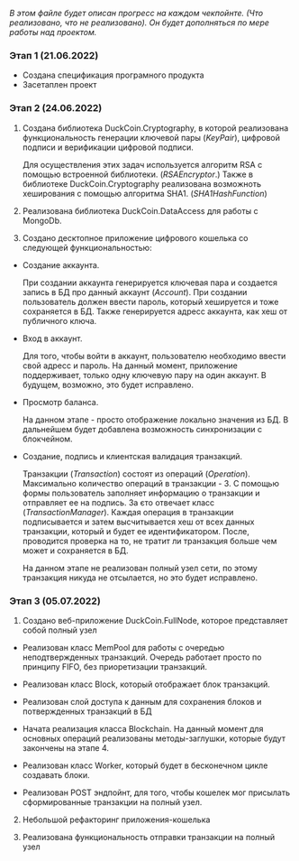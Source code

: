 ﻿_В этом файле будет описан прогресс на каждом чекпойнте. (Что реализовано, что не реализовано). 
Он будет дополняться по мере работы над проектом._

### Этап 1 (21.06.2022)

- Создана спецификация програмного продукта
- Засетаплен проект

### Этап 2 (24.06.2022)

1. Создана библиотека DuckCoin.Cryptography, в которой реализована 
   функциональность генерации ключевой пары (_KeyPair_), цифровой подписи
   и верификации цифровой подписи. 
   
   Для осуществления этих задач используется
   алгоритм RSA с помощью встроенной библиотеки. (_RSAEncryptor_.)
   Также в библиотеке DuckCoin.Cryptography реализована возможноть 
   хеширования с помощью алгоритма SHA1. (_SHA1HashFunction_)
   

2. Реализована библиотека DuckCoin.DataAccess для работы с MongoDb.


3. Создано десктопное приложение цифрового кошелька со следующей функциональностью:
- Создание аккаунта. 
  
   При создании аккаунта генерируется ключевая пара и создается
     запись в БД про данный аккаунт (_Account_). При создании пользователь должен ввести пароль, 
     который хешируется и тоже сохраняется в БД. Также генерируется адресс аккаунта,
     как хеш от публичного ключа.
   

- Вход в аккаунт. 
  
   Для того, чтобы войти в аккаунт, пользователю необходимо ввести 
   свой адресс и пароль. На данный момент, приложение поддерживает, только одну
     ключевую пару на один аккаунт. В будущем, возможно, это будет исправлено.


- Просмотр баланса.
  
   На данном этапе - просто отображение локально значения из БД. 
  В дальнейшем будет добавлена возможность синхронизации с блокчейном.
  

- Создание, подпись и клиентская валидация транзакций.

   Транзакции (_Transaction_) состоят из операций (_Operation_). 
  Максимально количество операций в транзакции - 3. 
  С помощью формы пользователь заполняет информацию о транзакции и отправляет ее 
  на подпись. За єто отвечает класс (_TransactionManager_). Каждая операция в 
  транзакции подписывается и затем высчитывается хеш от всех данных 
  транзакции, который и будет ее идентификатором.
  После, проводится проверка на то, не тратит ли транзакция больше чем может и 
  сохраняется в БД.
  
   На данном этапе не реализован полный узел сети, по этому транзакция 
  никуда не отсылается, но это будет исправлено.
  
### Этап 3 (05.07.2022)

1. Создано веб-приложение DuckCoin.FullNode, которое представляет собой полный узел

- Реализован класс MemPool для работы с очередью неподтвержденных транзакций.
Очередь работает просто по принципу FIFO, без приоретизации транзакций.


- Реализован класс Block, который отображает блок транзакций.


- Реализован слой доступа к данным для сохранения блоков и потвержденных 
транзакций в БД


- Начата реализация класса Blockchain. На данный момент для основных операций 
реализованы методы-заглушки, которые будут закончены на этапе 4.


- Реализован класс Worker, который будет в бесконечном цикле создавать блоки.


- Реализован POST эндпойнт, для того, чтобы кошелек мог присылать сформированные
транзакции на полный узел.


2. Небольшой рефакторинг приложения-кошелька


3. Реализована функциональность  отправки транзакции на полный узел
